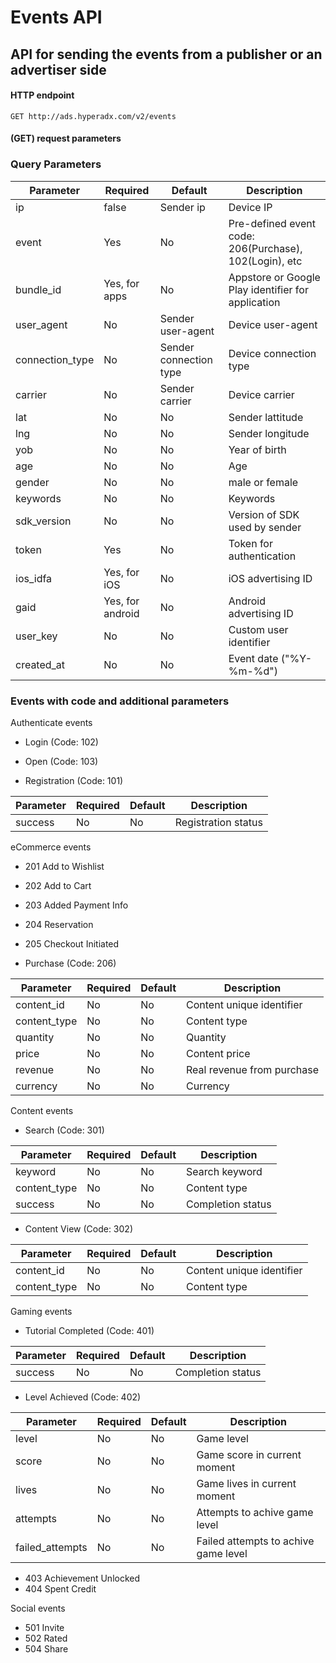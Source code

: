 # Events API
## API for sending the events from a publisher or an advertiser side
#### HTTP endpoint

`GET http://ads.hyperadx.com/v2/events`

#### (GET) request parameters 

### Query Parameters

Parameter | Required | Default | Description
--------- | ------- | ------- | -----------
ip | false | Sender ip | Device IP
event | Yes | No | Pre-defined event code: 206(Purchase), 102(Login), etc
bundle_id | Yes, for apps | No | Appstore or Google Play identifier for application
user_agent | No | Sender user-agent | Device user-agent
connection_type | No | Sender connection type | Device connection type
carrier | No | Sender carrier | Device carrier
lat | No | No | Sender lattitude
lng | No | No | Sender longitude
yob | No | No | Year of birth
age | No | No | Age
gender | No | No | male or female
keywords | No | No | Keywords
sdk_version | No | No | Version of SDK used by sender
token | Yes | No | Token for authentication
ios_idfa | Yes, for iOS| No | iOS advertising ID
gaid | Yes, for android | No | Android advertising ID
user_key | No | No | Custom user identifier
created_at | No | No | Event date ("%Y-%m-%d")


### Events with code and additional parameters

Authenticate events
- Login (Code: 102)
- Open (Code: 103)

- Registration (Code: 101)

Parameter | Required | Default | Description
--------- | ------- | ------- | -----------
success | No | No | Registration status

eCommerce events

- 201 Add to Wishlist
- 202 Add to Cart
- 203 Added Payment Info
- 204 Reservation
- 205 Checkout Initiated

- Purchase (Code: 206)

Parameter | Required | Default | Description
--------- | ------- | ------- | -----------
content_id | No | No | Content unique identifier
content_type | No | No | Content type
quantity | No | No | Quantity
price | No | No | Content price
revenue | No | No | Real revenue from purchase
currency | No | No | Currency


Content events

- Search (Code: 301)

Parameter | Required | Default | Description
--------- | ------- | ------- | -----------
keyword | No | No | Search keyword
content_type | No | No | Content type
success | No | No | Completion status

- Content View (Code: 302)

Parameter | Required | Default | Description
--------- | ------- | ------- | -----------
content_id | No | No | Content unique identifier
content_type | No | No | Content type

Gaming events

- Tutorial Completed (Code: 401)

Parameter | Required | Default | Description
--------- | ------- | ------- | -----------
success | No | No | Completion status

- Level Achieved (Code: 402)

Parameter | Required | Default | Description
--------- | ------- | ------- | -----------
level | No | No | Game level
score | No | No | Game score in current moment 
lives | No | No | Game lives in current moment 
attempts | No | No | Attempts to achive game level
failed_attempts | No | No | Failed attempts to achive game level


- 403 Achievement Unlocked
- 404 Spent Credit

Social events

- 501 Invite
- 502 Rated
- 504 Share
